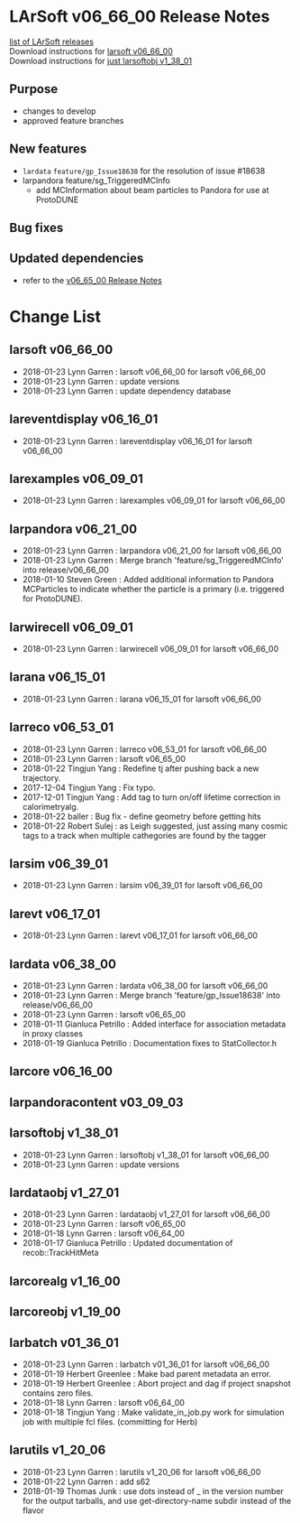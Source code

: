 # LArSoft v06_66_00 Release Notes



[list of LArSoft releases](LArSoft_release_list)  
Download instructions for [larsoft v06_66_00](https://scisoft.fnal.gov/scisoft/bundles/larsoft/v06_66_00/larsoft-v06_66_00.html)  
Download instructions for [just larsoftobj v1_38_01](https://scisoft.fnal.gov/scisoft/bundles/larsoftobj/v1_38_01/larsoftobj-v1_38_01.html)

## Purpose

-   changes to develop
-   approved feature branches

## New features

-   `lardata` `feature/gp_Issue18638` for the resolution of issue \#18638
-   larpandora feature/sg_TriggeredMCInfo
    -   add MCInformation about beam particles to Pandora for use at ProtoDUNE

## Bug fixes

## Updated dependencies

-   refer to the [v06_65_00 Release Notes](ReleaseNotes066500)

# Change List

## larsoft v06_66_00

-   2018-01-23 Lynn Garren : larsoft v06_66_00 for larsoft v06_66_00
-   2018-01-23 Lynn Garren : update versions
-   2018-01-23 Lynn Garren : update dependency database

## lareventdisplay v06_16_01

-   2018-01-23 Lynn Garren : lareventdisplay v06_16_01 for larsoft v06_66_00

## larexamples v06_09_01

-   2018-01-23 Lynn Garren : larexamples v06_09_01 for larsoft v06_66_00

## larpandora v06_21_00

-   2018-01-23 Lynn Garren : larpandora v06_21_00 for larsoft v06_66_00
-   2018-01-23 Lynn Garren : Merge branch 'feature/sg_TriggeredMCInfo' into release/v06_66_00
-   2018-01-10 Steven Green : Added additional information to Pandora MCParticles to indicate whether the particle is a primary (i.e. triggered for ProtoDUNE).

## larwirecell v06_09_01

-   2018-01-23 Lynn Garren : larwirecell v06_09_01 for larsoft v06_66_00

## larana v06_15_01

-   2018-01-23 Lynn Garren : larana v06_15_01 for larsoft v06_66_00

## larreco v06_53_01

-   2018-01-23 Lynn Garren : larreco v06_53_01 for larsoft v06_66_00
-   2018-01-23 Lynn Garren : larsoft v06_65_00
-   2018-01-22 Tingjun Yang : Redefine tj after pushing back a new trajectory.
-   2017-12-04 Tingjun Yang : Fix typo.
-   2017-12-01 Tingjun Yang : Add tag to turn on/off lifetime correction in calorimetryalg.
-   2018-01-22 baller : Bug fix - define geometry before getting hits
-   2018-01-22 Robert Sulej : as Leigh suggested, just assing many cosmic tags to a track when multiple cathegories are found by the tagger

## larsim v06_39_01

-   2018-01-23 Lynn Garren : larsim v06_39_01 for larsoft v06_66_00

## larevt v06_17_01

-   2018-01-23 Lynn Garren : larevt v06_17_01 for larsoft v06_66_00

## lardata v06_38_00

-   2018-01-23 Lynn Garren : lardata v06_38_00 for larsoft v06_66_00
-   2018-01-23 Lynn Garren : Merge branch 'feature/gp_Issue18638' into release/v06_66_00
-   2018-01-23 Lynn Garren : larsoft v06_65_00
-   2018-01-11 Gianluca Petrillo : Added interface for association metadata in proxy classes
-   2018-01-19 Gianluca Petrillo : Documentation fixes to StatCollector.h

## larcore v06_16_00

## larpandoracontent v03_09_03

## larsoftobj v1_38_01

-   2018-01-23 Lynn Garren : larsoftobj v1_38_01 for larsoft v06_66_00
-   2018-01-23 Lynn Garren : update versions

## lardataobj v1_27_01

-   2018-01-23 Lynn Garren : lardataobj v1_27_01 for larsoft v06_66_00
-   2018-01-23 Lynn Garren : larsoft v06_65_00
-   2018-01-18 Lynn Garren : larsoft v06_64_00
-   2018-01-17 Gianluca Petrillo : Updated documentation of recob::TrackHitMeta

## larcorealg v1_16_00

## larcoreobj v1_19_00

## larbatch v01_36_01

-   2018-01-23 Lynn Garren : larbatch v01_36_01 for larsoft v06_66_00
-   2018-01-19 Herbert Greenlee : Make bad parent metadata an error.
-   2018-01-19 Herbert Greenlee : Abort project and dag if project snapshot contains zero files.
-   2018-01-18 Lynn Garren : larsoft v06_64_00
-   2018-01-18 Tingjun Yang : Make validate_in_job.py work for simulation job with multiple fcl files. (committing for Herb)

## larutils v1_20_06

-   2018-01-23 Lynn Garren : larutils v1_20_06 for larsoft v06_66_00
-   2018-01-22 Lynn Garren : add s62
-   2018-01-19 Thomas Junk : use dots instead of _ in the version number for the output tarballs, and use get-directory-name subdir instead of the flavor
